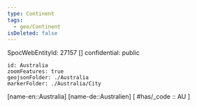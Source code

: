 ```yaml
---
type: Continent
tags:
  - geo/Continent
isDeleted: false
---
```

SpocWebEntityId: 27157
[]
confidential: public
```leaflet
id: Australia
zoomFeatures: true
geojsonFolder: ./Australia
markerFolder: ./Australia/City
```

[name-en::Australia]
[name-de::Australien]
[ #has/_code  :: AU ]
